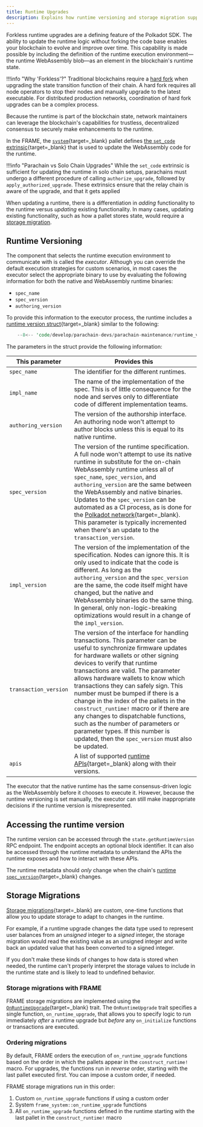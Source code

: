 ```yaml
---
title: Runtime Upgrades
description: Explains how runtime versioning and storage migration support forkless upgrades for Polkadot SDK-based networks, and what important factors to consider when upgrading your chain.
---
```


Forkless runtime upgrades are a defining feature of the Polkadot SDK. The ability to update the runtime logic without forking the code base enables your blockchain to evolve and improve over time. This capability is made possible by including the definition of the runtime execution environment—the runtime WebAssembly blob—as an element in the blockchain's runtime state.


!!!info "Why 'Forkless'?"
    Traditional blockchains require a [hard fork](https://en.wikipedia.org/wiki/Fork_(blockchain){target=_blank}) when upgrading the state transition function of their chain.
    A hard fork requires all node operators to stop their nodes and manually upgrade to the latest executable.
    For distributed production networks, coordination of hard fork upgrades can be a complex process.

Because the runtime is part of the blockchain state, network maintainers can leverage the blockchain's capabilities for trustless, decentralized consensus to securely make enhancements to the runtime.

In the FRAME, the [`system`](https://paritytech.github.io/polkadot-sdk/master/frame_system/index.html){target=_blank} pallet defines [the `set_code` extrinsic](https://paritytech.github.io/polkadot-sdk/master/frame_system/pallet/enum.Call.html#variant.set_code){target=_blank} that is used to update the WebAssembly code for the runtime. 

!!!info "Parachain vs Solo Chain Upgrades"
    While the `set_code` extrinsic is sufficient for updating the runtime in solo chain setups, parachains must undergo a different procedure of calling `authorize_upgrade`, followed by `apply_authorized_upgrade`. These extrinsics ensure that the relay chain is aware of the upgrade, and that it gets applied

When updating a runtime, there is a differentiation in _adding_ functionality to the runtime versus _updating_ existing functionality. In many cases, updating existing functionality, such as how a pallet stores state, would require a [storage migration](#storage-migration).

## Runtime Versioning

The component that selects the runtime execution environment to communicate with is called the _executor_.  Although you can override the default execution strategies for custom scenarios, in most cases the executor select the appropriate binary to use by evaluating the following information for both the native and WebAssembly runtime binaries:

- `spec_name`
- `spec_version`
- `authoring_version`

To provide this information to the executor process, the runtime includes a [runtime version struct](https://paritytech.github.io/polkadot-sdk/master/sp_version/struct.RuntimeVersion.html){target=_blank} similar to the following:

```rust
    --8<-- 'code/develop/parachain-devs/parachain-maintenance/runtime_version.rs'
```

The parameters in the struct provide the following information:

| This parameter        | Provides this                                                                                                                                                                                                                                                                                                                                                                                                                                                                                                                                                                                               |
| --------------------- | ----------------------------------------------------------------------------------------------------------------------------------------------------------------------------------------------------------------------------------------------------------------------------------------------------------------------------------------------------------------------------------------------------------------------------------------------------------------------------------------------------------------------------------------------------------------------------------------------------------- |
| `spec_name`           | The identifier for the different runtimes.                                                                                                                                                                                                                                                                                                                                                                                                                                                                                                                                                        |
| `impl_name`           | The name of the implementation of the spec. This is of little consequence for the node and serves only to differentiate code of different implementation teams.                                                                                                                                                                                                                                                                                                                                                                                                                                             |
| `authoring_version`   | The version of the authorship interface. An authoring node won't attempt to author blocks unless this is equal to its native runtime.                                                                                                                                                                                                                                                                                                                                                                                                                                                                    |
| `spec_version`        | The version of the runtime specification. A full node won't attempt to use its native runtime in substitute for the on-chain WebAssembly runtime unless all of `spec_name`, `spec_version`, and `authoring_version` are the same between the WebAssembly and native binaries. Updates to the `spec_version` can be automated as a CI process, as is done for the [Polkadot network](https://gitlab.parity.io/parity/mirrors/polkadot/-/blob/master/scripts/ci/gitlab/check_extrinsics_ordering.sh){target=_blank}. This parameter is typically incremented when there's an update to the `transaction_version`.                      |
| `impl_version`        | The version of the implementation of the specification. Nodes can ignore this. It is only used to indicate that the code is different. As long as the `authoring_version` and the `spec_version` are the same, the code itself might have changed, but the native and WebAssembly binaries do the same thing. In general, only non-logic-breaking optimizations would result in a change of the `impl_version`.                                                                                                                                                                                                    |
| `transaction_version` | The version of the interface for handling transactions. This parameter can be useful to synchronize firmware updates for hardware wallets or other signing devices to verify that runtime transactions are valid. The parameter allows hardware wallets to know which transactions they can safely sign. This number must be bumped if there is a change in the index of the pallets in the `construct_runtime!` macro or if there are any changes to dispatchable functions, such as the number of parameters or parameter types. If this number is updated, then the `spec_version` must also be updated. |
| `apis`                | A list of supported [runtime APIs](https://paritytech.github.io/polkadot-sdk/master/sp_api/macro.impl_runtime_apis.html){target=_blank} along with their versions.                                                                                                                                                                                                                                                                                                                                                                                                                                                            |
The executor that the native runtime has the same consensus-driven logic as the WebAssembly before it chooses to execute it. However, because the runtime versioning is set manually, the executor can still make inappropriate decisions if the runtime version is misrepresented.

## Accessing the runtime version

The runtime version can be accessed through the `state.getRuntimeVersion` RPC endpoint. The endpoint accepts an optional block identifier. It can also be accessed through the runtime metadata to understand the APIs the runtime exposes and how to interact with these APIs.

The runtime metadata should _only_ change when the chain's [runtime `spec_version`](https://paritytech.github.io/polkadot-sdk/master/sp_version/struct.RuntimeVersion.html#structfield.spec_version){target=_blank} changes.

## Storage Migrations

[Storage migrations](https://paritytech.github.io/polkadot-sdk/master/polkadot_sdk_docs/reference_docs/frame_runtime_upgrades_and_migrations/index.html#migrations){target=_blank} are custom, one-time functions that allow you to update storage to adapt to changes in the runtime.

For example, if a runtime upgrade changes the data type used to represent user balances from an _unsigned_ integer to a _signed_ integer, the storage migration would read the existing value as an unsigned integer and write back an updated value that has been converted to a signed integer.

If you don't make these kinds of changes to how data is stored when needed, the runtime can't properly interpret the storage values to include in the runtime state and is likely to lead to undefined behavior.

### Storage migrations with FRAME

FRAME storage migrations are implemented using the [`OnRuntimeUpgrade`](https://paritytech.github.io/polkadot-sdk/master/frame_support/traits/trait.OnRuntimeUpgrade.html){target=_blank} trait. The `OnRuntimeUpgrade` trait specifies a single function, `on_runtime_upgrade`, that allows
you to specify logic to run immediately _after_ a runtime upgrade but _before_ any `on_initialize` functions or transactions are executed.

### Ordering migrations

By default, FRAME orders the execution of `on_runtime_upgrade` functions based on the order in which the pallets appear in the `construct_runtime!` macro.
For upgrades, the functions run in _reverse_ order, starting with the last pallet executed first. You can impose a custom order, if needed.

FRAME storage migrations run in this order:

1. Custom `on_runtime_upgrade` functions if using a custom order
2. System `frame_system::on_runtime_upgrade` functions
3. All `on_runtime_upgrade` functions defined in the runtime starting with the last pallet in the `construct_runtime!` macro



